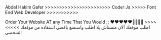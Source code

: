 

Abdel Hakim Gafer  >>>>>>>>>>>>>>>>>>>>>>>  Coder Js    >>>>>    Font End Web Developer   >>>>>>>>>>>  

Order Your Website   AT any Time That You Would ;;     ❤❤❤❤❤💖💖💖💖  >>>>              <<<<<  اطلب موقعك ألان متسناش  يلا  اطلب واسنمتع باقصي استفاده من موقعك الشخصي 
